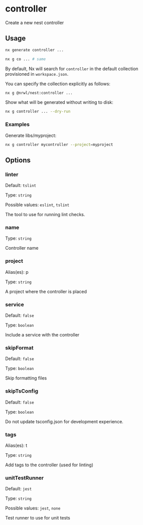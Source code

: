 # controller

Create a new nest controller

## Usage

```bash
nx generate controller ...
```

```bash
nx g co ... # same
```

By default, Nx will search for `controller` in the default collection provisioned in `workspace.json`.

You can specify the collection explicitly as follows:

```bash
nx g @nrwl/nest:controller ...
```

Show what will be generated without writing to disk:

```bash
nx g controller ... --dry-run
```

### Examples

Generate libs/myproject:

```bash
nx g controller mycontroller --project=myproject
```

## Options

### linter

Default: `tslint`

Type: `string`

Possible values: `eslint`, `tslint`

The tool to use for running lint checks.

### name

Type: `string`

Controller name

### project

Alias(es): p

Type: `string`

A project where the controller is placed

### service

Default: `false`

Type: `boolean`

Include a service with the controller

### skipFormat

Default: `false`

Type: `boolean`

Skip formatting files

### skipTsConfig

Default: `false`

Type: `boolean`

Do not update tsconfig.json for development experience.

### tags

Alias(es): t

Type: `string`

Add tags to the controller (used for linting)

### unitTestRunner

Default: `jest`

Type: `string`

Possible values: `jest`, `none`

Test runner to use for unit tests
